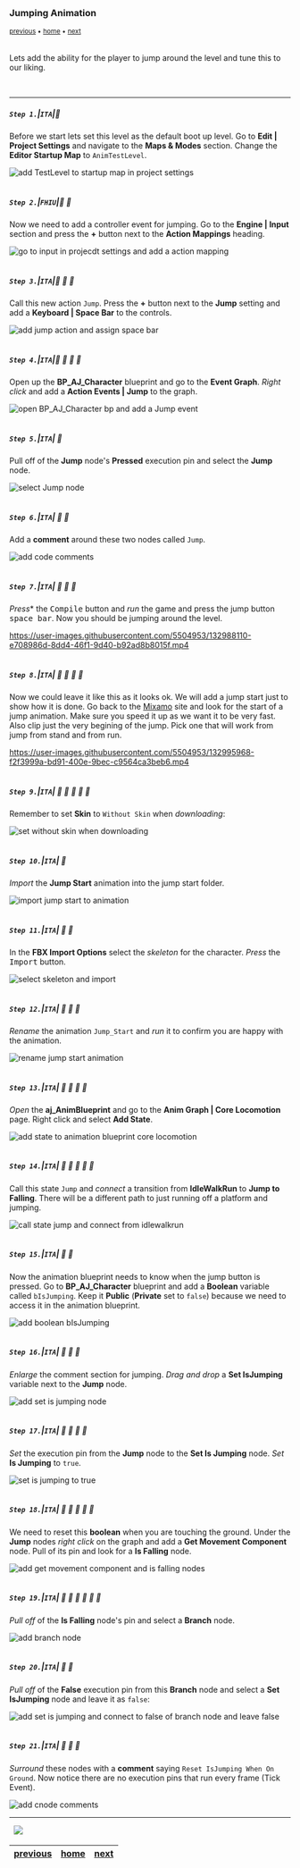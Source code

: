 <img src="https://via.placeholder.com/1000x4/45D7CA/45D7CA" alt="drawing" height="4px"/>

### Jumping Animation

<sub>[previous](../falling-ii/README.md#user-content-falling-animation-ii) • [home](../README.md#user-content-ue4-animations) • [next](../jumping-ii/README.md#user-content-jumping-animation-ii)</sub>

<img src="https://via.placeholder.com/1000x4/45D7CA/45D7CA" alt="drawing" height="4px"/>

Lets add the ability for the player to jump around the level and tune this to our liking.

<br>

---


##### `Step 1.`\|`ITA`|:small_blue_diamond:

Before we start lets set this level as the default boot up level. Go to **Edit | Project Settings** and navigate to the **Maps & Modes** section. Change the **Editor Startup Map** to `AnimTestLevel`.

![add TestLevel to startup map in project settings](images/ProjectSettingTestLevel.png)

<img src="https://via.placeholder.com/500x2/45D7CA/45D7CA" alt="drawing" height="2px" alt = ""/>

##### `Step 2.`\|`FHIU`|:small_blue_diamond: :small_blue_diamond: 

Now we need to add a controller event for jumping. Go to the **Engine | Input** section and press the **+** button next to the **Action Mappings** heading.

![go to input in projecdt settings and add a action mapping](images/PlayerJumpAxisEvent.jpg)

<img src="https://via.placeholder.com/500x2/45D7CA/45D7CA" alt="drawing" height="2px" alt = ""/>

##### `Step 3.`\|`ITA`|:small_blue_diamond: :small_blue_diamond: :small_blue_diamond:

Call this new action `Jump`. Press the **+** button next to the **Jump** setting and add a **Keyboard | Space Bar** to the controls.

![add jump action and assign space bar](images/JumpSpaceBar.jpg)

<img src="https://via.placeholder.com/500x2/45D7CA/45D7CA" alt="drawing" height="2px" alt = ""/>

##### `Step 4.`\|`ITA`|:small_blue_diamond: :small_blue_diamond: :small_blue_diamond: :small_blue_diamond:

Open up the **BP_AJ_Character** blueprint and go to the **Event Graph**. *Right click* and add a **Action Events | Jump** to the graph.

![open BP_AJ_Character bp and add a Jump event](images/RightClickForJumpAction.jpg)

<img src="https://via.placeholder.com/500x2/45D7CA/45D7CA" alt="drawing" height="2px" alt = ""/>

##### `Step 5.`\|`ITA`| :small_orange_diamond:

Pull off of the **Jump** node's **Pressed** execution pin and select the **Jump** node.

![select Jump node](images/PressedToJump.jpg)

<img src="https://via.placeholder.com/500x2/45D7CA/45D7CA" alt="drawing" height="2px" alt = ""/>

##### `Step 6.`\|`ITA`| :small_orange_diamond: :small_blue_diamond:

Add a **comment** around these two nodes called `Jump`.

![add code comments](images/AddJumpComment.jpg)

<img src="https://via.placeholder.com/500x2/45D7CA/45D7CA" alt="drawing" height="2px" alt = ""/>

##### `Step 7.`\|`ITA`| :small_orange_diamond: :small_blue_diamond: :small_blue_diamond:

*Press** the <kbd>Compile</kbd> button and *run* the game and press the jump button <kbd>space bar</kbd>. Now you should be jumping around the level.

https://user-images.githubusercontent.com/5504953/132988110-e708986d-8dd4-46f1-9d40-b92ad8b8015f.mp4

<img src="https://via.placeholder.com/500x2/45D7CA/45D7CA" alt="drawing" height="2px" alt = ""/>

##### `Step 8.`\|`ITA`| :small_orange_diamond: :small_blue_diamond: :small_blue_diamond: :small_blue_diamond:

Now we could leave it like this as it looks ok. We will add a jump start just to show how it is done. Go back to the [Mixamo](https://www.mixamo.com/#/) site and look for the start of a jump animation. Make sure you speed it up as we want it to be very fast. Also clip just the very begining of the jump. Pick one that will work from jump from stand and from run.

https://user-images.githubusercontent.com/5504953/132995968-f2f3999a-bd91-400e-9bec-c9564ca3beb6.mp4

<img src="https://via.placeholder.com/500x2/45D7CA/45D7CA" alt="drawing" height="2px" alt = ""/>

##### `Step 9.`\|`ITA`| :small_orange_diamond: :small_blue_diamond: :small_blue_diamond: :small_blue_diamond: :small_blue_diamond:

Remember to set **Skin** to `Without Skin` when *downloading*:

![set without skin when downloading](images/DownloadJumpStartWithoutSkin.jpg)

<img src="https://via.placeholder.com/500x2/45D7CA/45D7CA" alt="drawing" height="2px" alt = ""/>

##### `Step 10.`\|`ITA`| :large_blue_diamond:

*Import* the **Jump Start** animation into the jump start folder.

![import jump start to animation](images/ImportJumpStartAnimFolder.jpg)

<img src="https://via.placeholder.com/500x2/45D7CA/45D7CA" alt="drawing" height="2px" alt = ""/>

##### `Step 11.`\|`ITA`| :large_blue_diamond: :small_blue_diamond: 

In the **FBX Import Options** select the *skeleton* for the character. *Press* the <kbd>Import</kbd> button.

![select skeleton and import](images/JumpStartFBXSettings.jpg)

<img src="https://via.placeholder.com/500x2/45D7CA/45D7CA" alt="drawing" height="2px" alt = ""/>


##### `Step 12.`\|`ITA`| :large_blue_diamond: :small_blue_diamond: :small_blue_diamond: 

*Rename* the animation `Jump_Start` and *run* it to confirm you are happy with the animation.

![rename jump start animation](images/RenameJumpStart.jpg)

<img src="https://via.placeholder.com/500x2/45D7CA/45D7CA" alt="drawing" height="2px" alt = ""/>

##### `Step 13.`\|`ITA`| :large_blue_diamond: :small_blue_diamond: :small_blue_diamond:  :small_blue_diamond: 

*Open* the **aj_AnimBlueprint** and go to the **Anim Graph | Core Locomotion** page. Right click and select **Add State**.

![add state to animation blueprint core locomotion](images/AddStateToTree.jpg)

<img src="https://via.placeholder.com/500x2/45D7CA/45D7CA" alt="drawing" height="2px" alt = ""/>

##### `Step 14.`\|`ITA`| :large_blue_diamond: :small_blue_diamond: :small_blue_diamond: :small_blue_diamond:  :small_blue_diamond: 

Call this state `Jump` and *connect* a transition from **IdleWalkRun** to **Jump to Falling**. There will be a different path to just running off a platform and jumping.

![call state jump and connect from idlewalkrun](images/StateJumpConnect.jpg)

<img src="https://via.placeholder.com/500x2/45D7CA/45D7CA" alt="drawing" height="2px" alt = ""/>

##### `Step 15.`\|`ITA`| :large_blue_diamond: :small_orange_diamond: 

Now the animation blueprint needs to know when the jump button is pressed. Go to **BP_AJ_Character** blueprint and add a **Boolean** variable called `bIsJumping`. Keep it **Public** (**Private** set to `false`) because we need to access it in the animation blueprint.

![add boolean bIsJumping](images/IsJumpingPlayerBPVar.jpg)

<img src="https://via.placeholder.com/500x2/45D7CA/45D7CA" alt="drawing" height="2px" alt = ""/>

##### `Step 16.`\|`ITA`| :large_blue_diamond: :small_orange_diamond:   :small_blue_diamond: 

*Enlarge* the comment section for jumping. *Drag and drop* a **Set IsJumping** variable next to the **Jump** node.

![add set is jumping node](images/SetIsJumpingForJump.jpg)

<img src="https://via.placeholder.com/500x2/45D7CA/45D7CA" alt="drawing" height="2px" alt = ""/>

##### `Step 17.`\|`ITA`| :large_blue_diamond: :small_orange_diamond: :small_blue_diamond: :small_blue_diamond:

*Set* the execution pin from the **Jump** node to the **Set Is Jumping** node. *Set* **Is Jumping** to `true`.

![set is jumping to true](images/image_02.jpg)

<img src="https://via.placeholder.com/500x2/45D7CA/45D7CA" alt="drawing" height="2px" alt = ""/>

##### `Step 18.`\|`ITA`| :large_blue_diamond: :small_orange_diamond: :small_blue_diamond: :small_blue_diamond: :small_blue_diamond:

We need to reset this **boolean** when you are touching the ground. Under the **Jump** nodes *right click* on the graph and add a **Get Movement Component** node. Pull of its pin and look for a **Is Falling** node.

![add get movement component and is falling nodes](images/SetToIsJumpingFalse.jpg)

<img src="https://via.placeholder.com/500x2/45D7CA/45D7CA" alt="drawing" height="2px" alt = ""/>

##### `Step 19.`\|`ITA`| :large_blue_diamond: :small_orange_diamond: :small_blue_diamond: :small_blue_diamond: :small_blue_diamond: :small_blue_diamond:

*Pull off* of the **Is Falling** node's pin and select a **Branch** node.

![add branch node](images/BranchFromIsFalling.jpg)

<img src="https://via.placeholder.com/500x2/45D7CA/45D7CA" alt="drawing" height="2px" alt = ""/>

##### `Step 20.`\|`ITA`| :large_blue_diamond: :large_blue_diamond:

*Pull off* of the **False** execution pin from this **Branch** node and select a **Set IsJumping** node and leave it as `false`:

![add set is jumping and connect to false of branch node and leave false](images/BranchFalseIsJumpingFalse.jpg)

<img src="https://via.placeholder.com/500x2/45D7CA/45D7CA" alt="drawing" height="2px" alt = ""/>

##### `Step 21.`\|`ITA`| :large_blue_diamond: :large_blue_diamond: :small_blue_diamond:

*Surround* these nodes with a **comment** saying `Reset IsJumping When On Ground`. Now notice there are no execution pins that run every frame (Tick Event).

![add cnode comments](images/ResentIsJumpingCommnet.jpg)

___


<img src="https://via.placeholder.com/1000x4/dba81a/dba81a" alt="drawing" height="4px" alt = ""/>

<img src="https://via.placeholder.com/1000x100/45D7CA/000000/?text=Next Up - Jumping Animation II">

<img src="https://via.placeholder.com/1000x4/dba81a/dba81a" alt="drawing" height="4px" alt = ""/>

| [previous](../falling-ii/README.md#user-content-falling-animation-ii)| [home](../README.md#user-content-ue4-animations) | [next](../jumping-ii/README.md#user-content-jumping-animation-ii)|
|---|---|---|
